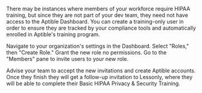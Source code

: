 There may be instances where members of your workforce require HIPAA training, but since they are not part of your dev team, they need not have access to the Aptible Dashboard.  You can create a training-only user in order to ensure they are tracked by your compliance tools and automatically enrolled in Aptible's training program.

Navigate to your organization's settings in the Dashboard. Select "Roles," then "Create Role." Grant the new role no permissions. Go to the "Members" pane to invite users to your new role.

Advise your team to accept the new invitations and create Aptible accounts.  Once they finish they will get a follow-up invitation to Lessonly, where they will be able to complete their Basic HIPAA Privacy & Security Training.
